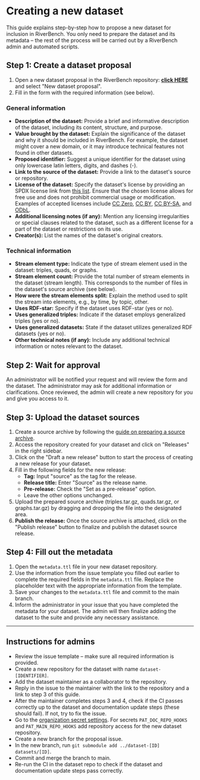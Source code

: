 # Creating a new dataset

This guide explains step-by-step how to propose a new dataset for inclusion in RiverBench. You only need to prepare the dataset and its metadata – the rest of the process will be carried out by a RiverBench admin and automated scripts.

## Step 1: Create a dataset proposal

1. Open a new dataset proposal in the RiverBench repository: **[click HERE](https://github.com/RiverBench/RiverBench/issues/new/choose)** and select "New dataset proposal".
2. Fill in the form with the required information (see below).

### General information

- **Description of the dataset:** Provide a brief and informative description of the dataset, including its content, structure, and purpose.
- **Value brought by the dataset:** Explain the significance of the dataset and why it should be included in RiverBench. For example, the dataset might cover a new domain, or it may introduce technical features not found in other datasets.
- **Proposed identifier:** Suggest a unique identifier for the dataset using only lowercase latin letters, digits, and dashes (-).
- **Link to the source of the dataset:** Provide a link to the dataset's source or repository.
- **License of the dataset:** Specify the dataset's license by providing an SPDX license link from [this list](https://spdx.org/licenses/). Ensure that the chosen license allows for free use and does not prohibit commercial usage or modification. Examples of accepted licenses include [CC Zero](https://spdx.org/licenses/CC0-1.0.html), [CC BY](https://spdx.org/licenses/CC-BY-4.0.html), [CC BY-SA](https://spdx.org/licenses/CC-BY-SA-4.0.html), and [ODbL](https://spdx.org/licenses/ODbL-1.0.html).
- **Additional licensing notes (if any):** Mention any licensing irregularities or special clauses related to the dataset, such as a different license for a part of the dataset or restrictions on its use.
- **Creator(s):** List the names of the dataset's original creators.

### Technical information

- **Stream element type:** Indicate the type of stream element used in the dataset: triples, quads, or graphs.
- **Stream element count:** Provide the total number of stream elements in the dataset (stream length). This corresponds to the number of files in the dataset's source archive (see below).
- **How were the stream elements split:** Explain the method used to split the stream into elements, e.g., by time, by topic, other.
- **Uses RDF-star:** Specify if the dataset uses RDF-star (yes or no).
- **Uses generalized triples:** Indicate if the dataset employs generalized triples (yes or no).
- **Uses generalized datasets:** State if the dataset utilizes generalized RDF datasets (yes or no).
- **Other technical notes (if any):** Include any additional technical information or notes relevant to the dataset.

## Step 2: Wait for approval

An administrator will be notified your request and will review the form and the dataset. The administrator may ask for additional information or clarifications. Once reviewed, the admin will create a new repository for you and give you access to it.

## Step 3: Upload the dataset sources

1. Create a source archive by following the [guide on preparing a source archive](dataset-source-format).
2. Access the repository created for your dataset and click on "Releases" in the right sidebar.
3. Click on the "Draft a new release" button to start the process of creating a new release for your dataset.
4. Fill in the following fields for the new release:
   - **Tag:** Input "source" as the tag for the release.
   - **Release title:** Enter "Source" as the release name.
   - **Pre-release:** Check the "Set as a pre-release" option.
   - Leave the other options unchanged.
5. Upload the prepared source archive (triples.tar.gz, quads.tar.gz, or graphs.tar.gz) by dragging and dropping the file into the designated area.
6. **Publish the release:** Once the source archive is attached, click on the "Publish release" button to finalize and publish the dataset source release.

## Step 4: Fill out the metadata

1. Open the `metadata.ttl` file in your new dataset repository.
2. Use the information from the issue template you filled out earlier to complete the required fields in the `metadata.ttl` file. Replace the placeholder text with the appropriate information from the template.
3. Save your changes to the `metadata.ttl` file and commit to the main branch.
4. Inform the administrator in your issue that you have completed the metadata for your dataset. The admin will then finalize adding the dataset to the suite and provide any necessary assistance.

----

## Instructions for admins

- Review the issue template – make sure all required information is provided.
- Create a new repository for the dataset with name `dataset-[IDENTIFIER]`.
- Add the dataset maintainer as a collaborator to the repository.
- Reply in the issue to the maintainer with the link to the repository and a link to step 3 of this guide.
- After the maintainer completes steps 3 and 4, check if the CI passes correctly up to the dataset and documentation update steps (these should fail). If not, try to fix the issue.
- Go to the [organization secret settings](https://github.com/organizations/RiverBench/settings/secrets/actions). For secrets `PAT_DOC_REPO_HOOKS` and `PAT_MAIN_REPO_HOOKS` add repository access for the new dataset repository.
- Create a new branch for the proposal issue.
- In the new branch, run `git submodule add ../dataset-[ID] datasets/[ID]`.
- Commit and merge the branch to main.
- Re-run the CI in the dataset repo to check if the dataset and documentation update steps pass correctly.
